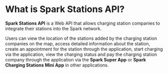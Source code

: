 # What is Spark Stations API?
**Spark Stations API** is a Web API that allows charging station companies to integrate their stations into the Spark network.

Users can view the location of the stations added by the charging station companies on the map, access detailed information about the station, create an appointment for the station through the application, start charging via the application, view the charging status and pay the charging station company through the application via the **Spark Super App** or **Spark Charging Stations Mini App** in other applications.